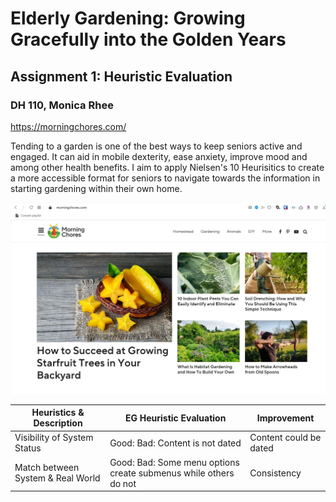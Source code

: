 # Elderly Gardening: Growing Gracefully into the Golden Years
## Assignment 1: Heuristic Evaluation
### DH 110, Monica Rhee

https://morningchores.com/

Tending to a garden is one of the best ways to keep seniors active and engaged. It can aid in mobile dexterity, ease anxiety, improve mood and among other health benefits. I aim to apply Nielsen's 10 Heurisitics to create a more accessible format for seniors to navigate towards the information in starting gardening within their own home.

<img src="https://github.com/monicakr1/DH110/blob/main/img/mc.jpg">

| Heuristics & Description | EG Heuristic Evaluation | Improvement |
| --- | --- | --- |
| Visibility of System Status |  Good: Bad: Content is not dated | Content could be dated |
| Match between System & Real World | Good: Bad: Some menu options create submenus while others do not | Consistency |
